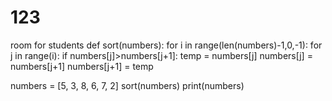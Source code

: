 # 123
room for students 
def sort(numbers):
  for i in range(len(numbers)-1,0,-1):
    for j in range(i):
      if numbers[j]>numbers[j+1]:
         temp = numbers[j]
         numbers[j] = numbers[j+1]
         numbers[j+1] = temp


numbers = [5, 3, 8, 6, 7, 2]
sort(numbers)
print(numbers)
